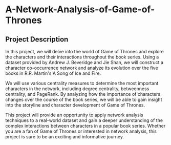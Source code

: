 # A-Network-Analysis-of-Game-of-Thrones

## Project Description

In this project, we will delve into the world of Game of Thrones and explore the characters and their interactions throughout the book series. Using a dataset provided by Andrew J. Beveridge and Jie Shan, we will construct a character co-occurrence network and analyze its evolution over the five books in R.R. Martin's A Song of Ice and Fire.

We will use various centrality measures to determine the most important characters in the network, including degree centrality, betweenness centrality, and PageRank. By analyzing how the importance of characters changes over the course of the book series, we will be able to gain insight into the storyline and character development of Game of Thrones.

This project will provide an opportunity to apply network analysis techniques to a real-world dataset and gain a deeper understanding of the complex interactions between characters in a popular book series. Whether you are a fan of Game of Thrones or interested in network analysis, this project is sure to be an exciting and informative journey.

